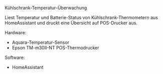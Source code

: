 Kühlschrank-Temperatur-Überwachung

Liest Temperatur und Batterie-Status von Kühlschrank-Thermometern aus HomeAssistant und druckt eine Übersicht auf POS-Drucker aus.

Hardware:
* Aquara-Temperatur-Sensor
* Epson TM-m30II-NT POS-Thermodrucker

Software:
* HomeAssistant

